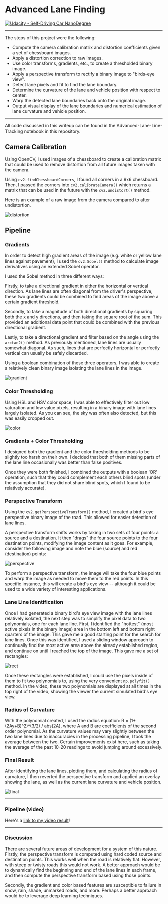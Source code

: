 # Advanced Lane Finding
[![Udacity - Self-Driving Car NanoDegree](https://s3.amazonaws.com/udacity-sdc/github/shield-carnd.svg)](http://www.udacity.com/drive)

---

The steps of this project were the following:

* Compute the camera calibration matrix and distortion coefficients given a set of chessboard images.
* Apply a distortion correction to raw images.
* Use color transforms, gradients, etc., to create a thresholded binary image.
* Apply a perspective transform to rectify a binary image to "birds-eye view".
* Detect lane pixels and fit to find the lane boundary.
* Determine the curvature of the lane and vehicle position with respect to center.
* Warp the detected lane boundaries back onto the original image.
* Output visual display of the lane boundaries and numerical estimation of lane curvature and vehicle position.

---

All code discussed in this writeup can be found in the Advanced-Lane-Line-Tracking notebook in this repository.

## Camera Calibration

Using OpenCV, I used images of a chessboard to create a calibration matrix that could be used to remove distortion from all future images taken with the camera.

Using `cv2.findChessboardCorners`, I found all corners in a 9x6 chessboard. Then, I passed the corners into `cv2.calibrateCamera()` which returns a matrix that can be used in the future with the `cv2.undistort()` method.

Here is an example of a raw image from the camera compared to after undistortion.

![distortion]

## Pipeline

### Gradients

In order to detect high gradient areas of the image (e.g. white or yellow lane lines against pavement), I used the `cv2.Sobel()` method to calculate image derivatives using an extended Sobel operator.

I used the Sobel method in three different ways:

Firstly, to take a directional gradient in either the horizontal or vertical direction. As lane lines are often diagonal from the driver's perspective, these two gradients could be combined to find areas of the image above a certain gradient threshold.

Secondly, to take a magnitude of both directional gradients by squaring both the x and y directions, and then taking the square root of the sum. This provided an additional data point that could be combined with the previous directional gradient.

Lastly, to take a directional gradient and filter based on the angle using the `arctan2()` method. As previously mentioned, lane lines are usually somewhat diagonal. As such, lines that are perfectly horizontal or perfectly vertical can usually be safely discarded.

Using a boolean combination of these three operators, I was able to create a relatively clean binary image isolating the lane lines in the image.

![gradient]

### Color Thresholding

Using HSL and HSV color space, I was able to effectively filter out low saturation and low value pixels, resulting in a binary image with lane lines largely isolated. As you can see, the sky was often also detected, but this was easily cropped out.

![color]

### Gradients + Color Thresholding

I designed both the gradient and the color thresholding methods to be slightly too harsh on their own. I decided that both of them missing parts of the lane line occasionally was better than false positives.

Once they were both finished, I combined the outputs with a boolean 'OR' operation, such that they could complement each others blind spots (under the assumption that they did not share blind spots, which I found to be relatively accurate).

### Perspective Transform

Using the `cv2.getPerspectiveTransform()` method, I created a bird's eye perspective binary image of the road. This allowed for easier detection of lane lines.

A perspective transform shifts works by taking in two sets of four points: a source and a destination. It then "drags" the four source points to the four destination points, modifying the image content as it goes. For example, consider the following image and note the blue (source) and red (destination) points:

![perspective]

To perform a perspective transform, the image will take the four blue points and warp the image as needed to move them to the red points. In this specific instance, this will create a bird's eye view -- although it could be used to a wide variety of interesting applications.

### Lane Line Identification

Once I had generated a binary bird's eye view image with the lane lines relatively isolated, the next step was to simplify the pixel data to two polynomials, one for each lane line. First, I identified the "hottest" (most active pixels in the binary image) area in the bottom left and bottom right quarters of the image. This gave me a good starting point for the search for lane lines. Once this was identified, I used a sliding window approach to continually find the most active area above the already established region, and continue on until I reached the top of the image. This gave me a set of rectangles:

![rect]

Once these rectangles were established, I could use the pixels inside of them to fit two polynomials to, using the very convenient `np.polyfit()` method. In the video, these two polynomials are displayed at all times in the top right of the video, showing the viewer the current simulated bird's eye view.

### Radius of Curvature

With the polynomial created, I used the radius equation: R = (1+(2Ay+B)^2)^(3/2) / abs(2A), where A and B are coefficients of the second order polynomial. As the curvature values may vary slightly between the two lane lines due to inaccuracies in the processing pipeline, I took the average between the two. Certain improvements exist here, such as taking the average of the past 10-20 readings to avoid jumping around excessively.

### Final Result

After identifying the lane lines, plotting them, and calculating the radius of curvature, I then reverted the perspective transform and applied an overlay showing the lane, as well as the current lane curvature and vehicle position.

![final]

---

### Pipeline (video)

Here's a [link to my video result](https://youtu.be/Zu2TPCp8AwU)!

---

### Discussion

There are several future areas of development for a system of this nature. Firstly, the perspective transform is computed using hard coded source and destination points. This works well when the road is relatively flat. However, with steep or twisty roads this would not work. A better approach would be to dynamically find the beginning and end of the lane lines in each frame, and then compute the perspective transform based using those points.

Secondly, the gradient and color based features are susceptible to failure in snow, rain, shade, unmarked roads, and more. Perhaps a better approach would be to leverage deep learning techniques.

[distortion]: ./output_images/camera-calibration.png "Undistorted"
[color]: ./output_images/color-space.png "Color Space"
[gradient]: ./output_images/gradient.png "Gradient"
[perspective]: ./output_images/perspective.png "Perspective"
[rect]: ./output_images/rect.png "Rectangles"
[final]: ./output_images/final.png "Final"
